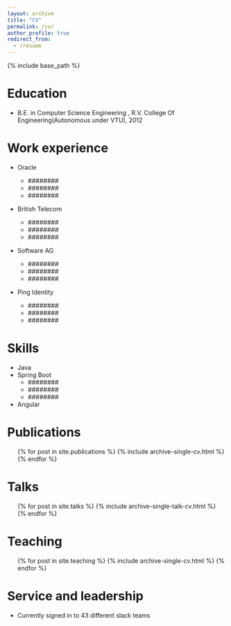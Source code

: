 ```yaml
---
layout: archive
title: "CV"
permalink: /cv/
author_profile: true
redirect_from:
  - /resume
---
```


{% include base_path %}

Education
======
* B.E. in Computer Science Engineering , R.V. College Of Engineering(Autonomous under VTU), 2012

Work experience
======
* Oracle
  * ########
  * ########
  * ########

* British Telecom
  * ########
  * ########
  * ########

* Software AG
  * ########
  * ########
  * ########

* Ping Identity
  * ########
  * ########
  * ########
  
Skills
======
* Java
* Spring Boot
  * ########
  * ########
  * ########
* Angular

Publications
======
  <ul>{% for post in site.publications %}
    {% include archive-single-cv.html %}
  {% endfor %}</ul>
  
Talks
======
  <ul>{% for post in site.talks %}
    {% include archive-single-talk-cv.html %}
  {% endfor %}</ul>
  
Teaching
======
  <ul>{% for post in site.teaching %}
    {% include archive-single-cv.html %}
  {% endfor %}</ul>
  
Service and leadership
======
* Currently signed in to 43 different slack teams
